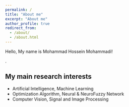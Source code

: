 ```yaml
---
permalink: /
title: "About me"
excerpt: "About me"
author_profile: true
redirect_from: 
  - /about/
  - /about.html
---
```


Hello, My name is Mohammad Hossein Mohammadi!<br>

<!-- I am Information Technology (IT) Engineer from Islamic Azad University, Najafabad Branch <a href="https://cwur.org/2021-22/Islamic-Azad-University.php" target="_blank">(IAUN)</a> <u>(Racked within the top 3 universities in Iran according to 2021 - 2022 CWUR Ranking)</u>. My research involves machine vision, deep learning, and neural networks. I completed <strong>my thesis on</strong> <em>Semantic segmentation of breast cancer pathology images using the U-Net model <!-- (<a href="https://github.com/Mohammadimh76/Thesis_BS.c" target="_blank">Read more</a>) --></em>.

My main research interests
---
* Artificial Intelligence, Machine Learning
* Optimization Algorithm, Neural & NeuroFuzzy Network
* Computer Vision, Signal and Image Processing

<!-- Curriculum Vitae (CV)
---
{% include base_path %}

To download my curriculum vitae in english you can click [here](../files/CV/CurriculumVitae.pdf).
{: .notice--success} -->
